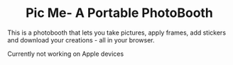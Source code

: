 <h1 align="center" id="title">Pic Me- A Portable PhotoBooth</h1>

<p id="description">This is a photobooth that lets you take pictures, apply frames, add stickers and download your creations - all in your browser.</p>
<p>Currently not working on Apple devices</p>
